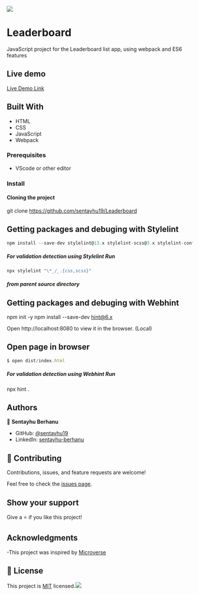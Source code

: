  ![](https://img.shields.io/badge/Microverse-blueviolet)

# Leaderboard
 JavaScript project for the Leaderboard list app, using webpack and ES6 features


<!-- ![LearderBoard design (20)]() -->

## Live demo

[Live Demo Link]( https://sentayhu19.github.io/Leaderboard/dist/index.html)

## Built With

- HTML
- CSS
- JavaScript
- Webpack 

### Prerequisites

- VScode or other editor

### Install

#### Cloning the project

git clone https://github.com/sentayhu19/Leaderboard <Your-Build-Directory>

## Getting packages and debuging with Stylelint
```js
npm install --save-dev stylelint@13.x stylelint-scss@3.x stylelint-config-standard@21.x stylelint-csstree-validator@1.x
```
##### For validation detection using Stylelint Run
```js
npx stylelint "\*_/_.{css,scss}"
```
##### from parent source directory

## Getting packages and debuging with Webhint

npm init -y
npm install --save-dev hint@6.x
  
Open http://localhost:8080 to view it in the browser. (Local)

## Open page in browser
```js
$ open dist/index.html
```

##### For validation detection using Webhint Run

npx hint .

## Authors

👤 **Sentayhu Berhanu**

- GitHub: [@sentayhu19](https://github.com/sentayhu19)
- LinkedIn: [sentayhu-berhanu](https://www.linkedin.com/in/sentayhu-berhanu-6376579a/)



## 🤝 Contributing

Contributions, issues, and feature requests are welcome!

Feel free to check the [issues page](https://github.com/sentayhu19/To-Do-list/issues).

## Show your support

Give a ⭐️ if you like this project!

## Acknowledgments

-This project was inspired by [Microverse](https://www.microverse.org)

## 📝 License

This project is [MIT](./MIT.md) licensed.![](https://img.shields.io/badge/Microverse-blueviolet)


